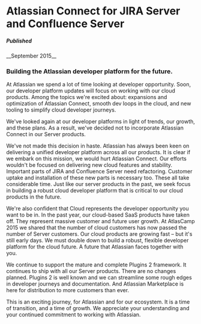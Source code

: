 # Atlassian Connect for JIRA Server and Confluence Server 

<div class="aui-group">
    <div class="aui-item ac-property-key">
        <h5>Published</h5>
    </div>
    <div class="aui-item">
        __September 2015__
    </div>
</div>

### Building the Atlassian developer platform for the future.
At Atlassian we spend a lot of time looking at developer opportunity. Soon, our
developer platform updates will focus on working with our cloud products. Among
the topics we're excited about: expansions and optimization of Atlassian
Connect, smooth dev loops in the cloud, and new tooling to simplify cloud
developer journeys.

We've looked again at our developer platforms in light of trends, our growth,
and these plans. As a result, we've decided not to incorporate Atlassian
Connect in our Server products.  

We've not made this decision in haste. Atlassian has always been keen on
delivering a unified developer platform across all our products. It is clear if
we embark on this mission, we would hurt Atlassian Connect. Our efforts
wouldn't be focused on delivering new cloud features and stability. Important
parts of JIRA and Confluence Server need refactoring. Customer uptake and
installation of these new parts is necessary too. These all take considerable
time. Just like our server products in the past, we seek focus in building a
robust cloud developer platform that is critical to our cloud products in the
future.

We're also confident that Cloud represents the developer opportunity you want to be in. 
In the past year, our cloud-based SaaS products have taken off. They represent
massive customer and future user growth. At AtlasCamp 2015 we shared that the
number of cloud customers has now passed the number of Server customers. Our
cloud products are growing fast – but it's still early days. We must double
down to build a robust, flexible developer platform for the cloud future. A
future that Atlassian faces together with you.

We continue to support the mature and complete Plugins 2 framework. It
continues to ship with all our Server products. There are no changes planned.
Plugins 2 is well known and we can streamline some rough edges in developer
journeys and documentation. And Atlassian Marketplace is here for distribution
to more customers than ever.

This is an exciting journey, for Atlassian and for our ecosystem. It is a time
of transition, and a time of growth. We appreciate your understanding and your
continued commitment to working with Atlassian.

